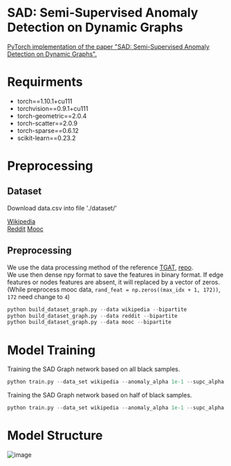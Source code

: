 # SAD: Semi-Supervised Anomaly Detection on Dynamic Graphs

[PyTorch implementation of the paper "SAD: Semi-Supervised Anomaly Detection on Dynamic Graphs".](https://arxiv.org/abs/2305.13573)

#  Requirments
+ torch==1.10.1+cu111
+ torchvision==0.9.1+cu111
+ torch-geometric==2.0.4
+ torch-scatter==2.0.9
+ torch-sparse==0.6.12
+ scikit-learn==0.23.2

# Preprocessing
## Dataset
Download data.csv into file './dataset/'  
  
[Wikipedia](http://snap.stanford.edu/jodie/wikipedia.csv)  
[Reddit](http://snap.stanford.edu/jodie/reddit.csv)
[Mooc](http://snap.stanford.edu/jodie/mooc.csv)
## Preprocessing
We use the data processing method of the reference [TGAT](https://openreview.net/pdf?id=rJeW1yHYwH), [repo](https://github.com/StatsDLMathsRecomSys/Inductive-representation-learning-on-temporal-graphs#inductive-representation-learning-on-temporal-graphs-iclr-2020).  
We use then dense npy format to save the features in binary format. If edge features or nodes features are absent, it will replaced by a vector of zeros.  (While preprocess mooc data, ```rand_feat = np.zeros((max_idx + 1, 172))```, ```172``` need change to ```4```)
```python
python build_dataset_graph.py --data wikipedia --bipartite
python build_dataset_graph.py --data reddit --bipartite
python build_dataset_graph.py --data mooc --bipartite
```
# Model Training

Training the SAD Graph network based on all black samples.
```python
python train.py --data_set wikipedia --anomaly_alpha 1e-1 --supc_alpha 5e-3
```
Training the SAD Graph network based on half of black samples.
```python
python train.py --data_set wikipedia --anomaly_alpha 1e-1 --supc_alpha 5e-3 --mask_label --mask_ratio 0.5
```

# Model Structure
![image](https://github.com/D10Andy/SAD/blob/main/model_structure.jpg)
